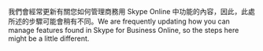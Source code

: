 <span data-ttu-id="d74fa-101">我們會經常更新有關您如何管理商務用 Skype Online 中功能的內容，因此，此處所述的步驟可能會稍有不同。</span><span class="sxs-lookup"><span data-stu-id="d74fa-101">We are frequently updating how you can manage features found in Skype for Business Online, so the steps here might be a little different.</span></span>